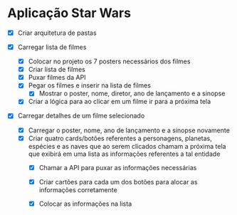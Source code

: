 # Aplicação Star Wars
- [x] Criar arquitetura de pastas

- [x] Carregar lista de filmes
  - [x] Colocar no projeto os 7 posters necessários dos filmes
  - [x] Criar lista de filmes
  - [x] Puxar filmes da API
  - [x] Pegar os filmes e inserir na lista de filmes
    - [x] Mostrar o poster, nome, diretor, ano de lançamento e a sinopse
  - [x] Criar a lógica para ao clicar em um filme ir para a próxima tela

- [x] Carregar detalhes de um filme selecionado
  - [x] Carregar o poster, nome, ano de lançamento e a sinopse novamente
  - [x] Criar quatro cards/botões referentes a personagens, planetas, espécies e as naves que ao serem clicados chamam a próxima tela que exibirá em uma lista as informações referentes a tal entidade
    - [x] Chamar a API para puxar as informações necessárias
    - [x] Criar cartões para cada um dos botões para alocar as informações corretamente
    - [x] Colocar as informações na lista

